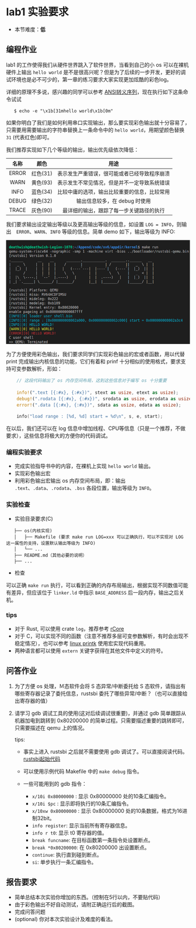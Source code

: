 # lab1 实验要求

- 本节难度：**低**

## 编程作业

lab1 的工作使得我们从硬件世界跳入了软件世界，当看到自己的小 os 可以在裸机硬件上输出 `hello world` 是不是很高兴呢？但是为了后续的一步开发，更好的调试环境也是必不可少的，第一章的练习要求大家实现更加炫酷的彩色log。

详细的原理不多说，感兴趣的同学可以参考 [ANSI转义序列](https://zh.wikipedia.org/wiki/ANSI%E8%BD%AC%E4%B9%89%E5%BA%8F%E5%88%97)，现在执行如下这条命令试试

```console
   $ echo -e "\x1b[31mhello world\x1b[0m"
```

如果你明白了我们是如何利用串口实现输出，那么要实现彩色输出就十分容易了，只需要用需要输出的字符串替换上一条命令中的 `hello world`，用期望颜色替换 `31` (代表红色)即可。

我们推荐实现如下几个等级的输出，输出优先级依次降低：

| 名称  |   颜色   |                     用途                     |
| :---: | :------: | :------------------------------------------: |
| ERROR | 红色(31) | 表示发生严重错误，很可能或者已经导致程序崩溃 |
| WARN  | 黄色(93) | 表示发生不常见情况，但是并不一定导致系统错误 |
| INFO  | 蓝色(34) | 比较中庸的选项，输出比较重要的信息，比较常用 |
| DEBUG | 绿色(32) |        输出信息较多，在 debug 时使用         |
| TRACE | 灰色(90) |   最详细的输出，跟踪了每一步关键路径的执行   |


我们要求输出设定输出等级以及更高输出等级的信息，如设置 `LOG = INFO`，则输出　`ERROR`、`WARN`、`INFO` 等级的信息。简单 demo 如下，输出等级为 INFO:

![image](color-demo.png)

为了方便使用彩色输出，我们要求同学们实现彩色输出的宏或者函数，用以代替 print 完成输出内核信息的功能，它们有着和 prinf 十分相似的使用格式，要求支持可变参数解析，形如：
```rust
    // 这段代码输出了 os 内存空间布局，这到这些信息对于编写 os 十分重要
    　
    info!(".text [{:#x}, {:#x})", stext as usize, etext as usize);
    debug!(".rodata [{:#x}, {:#x})", srodata as usize, erodata as usize);
    error!(".data [{:#x}, {:#x})", sdata as usize, edata as usize);
```
``` c
    info("load range : [%d, %d] start = %d\n", s, e, start);
```

在以后，我们还可以在 log 信息中增加线程、CPU等信息（只是一个推荐，不做要求），这些信息将极大的方便你的代码调试。


### 编程实验要求

- 完成实验指导书中的内容，在裸机上实现 `hello world` 输出。
- 实现彩色输出宏
- 利用彩色输出宏输出 os 内存空间布局，即：输出 `.text`、`.data`、`.rodata`、`.bss` 各段位置，输出等级为 `INFO`。

### 实验检查

- 实验目录要求(C)

```
   ├── os(内核实现)
   │   ├── Makefile (要求 make run LOG=xxx 可以正确执行，可以不实现对 LOG 这一属性的支持，设置默认输出等级为 INFO)
   │   └── ...
   ├── README.md（其他必要的说明）
   ├── ...
```

- 检查

可以正确 `make run` 执行，可以看到正确的内存布局输出，根据实现不同数值可能有差异，但应该位于 `linker.ld` 中指示 `BASE_ADDRESS` 后一段内存，输出之后关机。

### tips

- 对于 Rust, 可以使用 crate `log`，推荐参考 [rCore](https://github.com/rcore-os/rCore/blob/master/kernel/src/logging.rs)
- 对于 C，可以实现不同的函数（注意不推荐多层可变参数解析，有时会出现不稳定情况），也可以参考 [linux printk](https://github.com/torvalds/linux/blob/master/include/linux/printk.h#L312-L385) 使用宏实现代码重用。
- 两种语言都可以使用 `extern` 关键字获得在其他文件中定义的符号。

## 问答作业

1. 为了方便 os 处理，Ｍ态软件会将 S 态异常/中断委托给 S 态软件，请指出有哪些寄存器记录了委托信息，rustsbi 委托了哪些异常/中断？（也可以直接给出寄存器的值）

2. 请学习 gdb 调试工具的使用(这对后续调试很重要)，并通过 gdb 简单跟踪从机器加电到跳转到 0x80200000 的简单过程。只需要描述重要的跳转即可，只需要描述在 qemu 上的情况。

    tips: 
    * 事实上进入 rustsbi 之后就不需要使用 gdb 调试了。可以直接阅读代码。[rustsbi起始代码](https://github.com/luojia65/rustsbi/blob/master/platform/qemu/src/main.rs#L93)
    * 可以使用示例代码 Makefile 中的 `make debug` 指令。

    * 一些可能用到的 gdb 指令：
        * `x/10i 0x80000000` : 显示 0x80000000 处的10条汇编指令。
        * `x/10i $pc` : 显示即将执行的10条汇编指令。
        * `x/10xw 0x80000000` : 显示 0x80000000 处的10条数据，格式为16进制32bit。
        * `info register`: 显示当前所有寄存器信息。
        * `info r t0`: 显示 t0 寄存器的值。
        * `break funcname`: 在目标函数第一条指令处设置断点。
        * `break *0x80200000`: 在 0x80200000 出设置断点。
        * `continue`: 执行直到碰到断点。
        * `si`: 单步执行一条汇编指令。

## 报告要求

* 简单总结本次实验你增加的东西。（控制在5行以内，不要贴代码）
* 由于彩色输出不好自动测试，请附正确运行后的截图。
* 完成问答问题
* (optional) 你对本次实验设计及难度的看法。